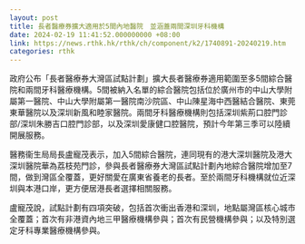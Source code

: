 ```yaml
---
layout: post
title: 長者醫療券擴大適用於5間內地醫院　並涵蓋兩間深圳牙科機構
date: 2024-02-19 11:41:52.000000000 +08:00
link: https://news.rthk.hk/rthk/ch/component/k2/1740891-20240219.htm
categories: rthk
---
```


政府公布「長者醫療券大灣區試點計劃」擴大長者醫療券適用範圍至多5間綜合醫院和兩間牙科醫療機構。5間被納入名單的綜合醫院包括位於廣州市的中山大學附屬第一醫院、中山大學附屬第一醫院南沙院區、中山陳星海中西醫結合醫院、東莞東華醫院以及深圳新風和睦家醫院。兩間牙科醫療機構則包括深圳紫荊口腔門診部/深圳朱勝吉口腔門診部，以及深圳愛康健口腔醫院，預計今年第三季可以陸續開展服務。

醫務衞生局局長盧寵茂表示，加入5間綜合醫院，連同現有的港大深圳醫院及港大深圳醫院華為荔枝苑門診，參與長者醫療券大灣區試點計劃內地綜合醫院增加至7間，做到灣區全覆蓋，更好關愛在廣東省養老的長者。至於兩間牙科機構就位近深圳與本港口岸，更方便居港長者選擇相關服務。

盧寵茂說，試點計劃有四項突破，包括首次衝出香港和深圳，地點屬灣區核心城市全覆蓋；首次有非港資內地三甲醫療機構參與；首次有民營機構參與；以及特別選定牙科專業醫療機構參與。
